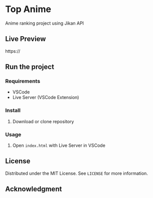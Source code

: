 # Top Anime

Anime ranking project using Jikan API

## Live Preview

https://

## Run the project

### Requirements

- VSCode
- Live Server (VSCode Extension)

### Install

1. Download or clone repository

### Usage

1. Open `index.html` with Live Server in VSCode

## License

Distributed under the MIT License. See `LICENSE` for more information.

## Acknowledgment

[Axios]: (https://github.com/axios/axios)
[Jikan API]: (https://jikan.moe/)
